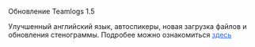 Обновление Teamlogs 1.5

Улучшенный английский язык, автоспикеры, новая загрузка файлов и обновления стенограммы. Подробее можно ознакомиться <a style="color: #2961f6" href="/changelog">здесь</a>